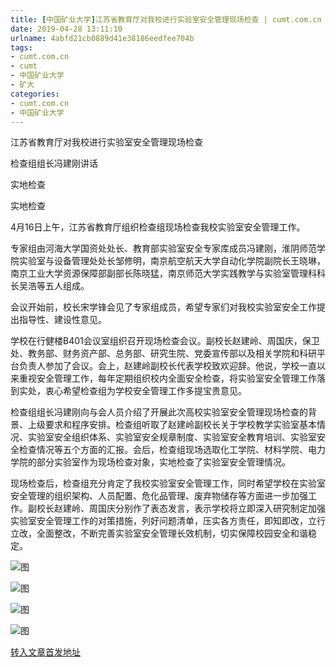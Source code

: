 ```yaml
---
title: [中国矿业大学]江苏省教育厅对我校进行实验室安全管理现场检查 | cumt.com.cn
date: 2019-04-28 13:11:10
urlname: 4abfd21cb0889d41e38186eedfee704b
tags: 
- cumt.com.cn
- cumt
- 中国矿业大学
- 矿大
categories:
- cumt.com.cn
- 中国矿业大学
---
```


江苏省教育厅对我校进行实验室安全管理现场检查

检查组组长冯建刚讲话

实地检查

实地检查

4月16日上午，江苏省教育厅组织检查组现场检查我校实验室安全管理工作。

专家组由河海大学国资处处长、教育部实验室安全专家库成员冯建刚，淮阴师范学院实验室与设备管理处处长邹修明，南京航空航天大学自动化学院副院长王晓琳，南京工业大学资源保障部副部长陈晓猛，南京师范大学实践教学与实验室管理科科长吴浩等五人组成。

会议开始前，校长宋学锋会见了专家组成员，希望专家们对我校实验室安全工作提出指导性、建设性意见。

学校在行健楼B401会议室组织召开现场检查会议。副校长赵建岭、周国庆，保卫处、教务部、财务资产部、总务部、研究生院、党委宣传部以及相关学院和科研平台负责人参加了会议。会上，赵建岭副校长代表学校致欢迎辞。他说，学校一直以来重视安全管理工作，每年定期组织校内全面安全检查，将实验室安全管理工作落到实处，衷心希望检查组为学校安全管理工作多提宝贵意见。

检查组组长冯建刚向与会人员介绍了开展此次高校实验室安全管理现场检查的背景、上级要求和程序安排。检查组听取了赵建岭副校长关于学校教学实验室基本情况、实验室安全组织体系、实验室安全规章制度、实验室安全教育培训、实验室安全检查情况等五个方面的汇报。会后，检查组现场选取化工学院、材料学院、电力学院的部分实验室作为现场检查对象，实地检查了实验室安全管理情况。

现场检查后，检查组充分肯定了我校实验室安全管理工作，同时希望学校在实验室安全管理的组织架构、人员配置、危化品管理、废弃物储存等方面进一步加强工作。副校长赵建岭、周国庆分别作了表态发言，表示学校将立即深入研究制定加强实验室安全管理工作的对策措施，列好问题清单，压实各方责任，即知即改，立行立改，全面整改，不断完善实验室安全管理长效机制，切实保障校园安全和谐稳定。 

![图](http://xwzx.cumt.edu.cn/_upload/article/images/40/f0/99fe120e4eab978a56998214f06d/5249133c-821c-4cb6-b9fb-e7ac22e24449.jpg)

![图](http://xwzx.cumt.edu.cn/_upload/article/images/40/f0/99fe120e4eab978a56998214f06d/c3ac2af5-9606-4897-b49c-d440a567ca33.jpg)

![图](http://xwzx.cumt.edu.cn/_upload/article/images/40/f0/99fe120e4eab978a56998214f06d/ebe96b14-416b-4e3c-b3a8-eebb9495f59e.jpg)

![图](http://xwzx.cumt.edu.cn/_upload/article/images/40/f0/99fe120e4eab978a56998214f06d/45c217a8-045f-41d7-ac79-bb926945e5df.jpg)

[转入文章首发地址](http://xwzx.cumt.edu.cn/ef/60/c513a520032/page.htm)